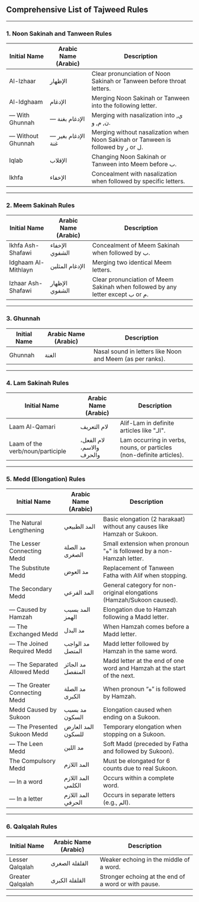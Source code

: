 
## **Comprehensive List of Tajweed Rules**

---

### **1. Noon Sakinah and Tanween Rules**

| Initial Name      | Arabic Name (Arabic) | Description                                                                      |
| ----------------- | -------------------- | -------------------------------------------------------------------------------- |
| Al-Izhaar       | الإظهار              | Clear pronunciation of Noon Sakinah or Tanween before throat letters.            |
| Al-Idghaam        | الإدغام              | Merging Noon Sakinah or Tanween into the following letter.                       |
| — With Ghunnah    | — الإدغام بغنة       | Merging with nasalization into ي, ن, م, و.                                       |
| — Without Ghunnah | — الإدغام بغير غنة   | Merging without nasalization when Noon Sakinah or Tanween is followed by ر or ل. |
| Iqlab             | الإقلاب              | Changing Noon Sakinah or Tanween into Meem before ب.                             |
| Ikhfa             | الإخفاء              | Concealment with nasalization when followed by specific letters.                 |

---

### **2. Meem Sakinah Rules**

| Initial Name         | Arabic Name (Arabic) | Description                                                                    |
| -------------------- | -------------------- | ------------------------------------------------------------------------------ |
| Ikhfa Ash-Shafawi    | الإخفاء الشفوي       | Concealment of Meem Sakinah when followed by ب.                                |
| Idghaam Al-Mithlayn  | الإدغام المثلين      | Merging two identical Meem letters.                                            |
| Izhaar Ash-Shafawi | الإظهار الشفوي       | Clear pronunciation of Meem Sakinah when followed by any letter except ب or م. |

---

### **3. Ghunnah**

| Initial Name | Arabic Name (Arabic) | Description                                               |
| ------------ | -------------------- | --------------------------------------------------------- |
| Ghunnah      | الغنة                | Nasal sound in letters like Noon and Meem (as per ranks). |

---

### **4. Lam Sakinah Rules**

| Initial Name                     | Arabic Name (Arabic)      | Description                                                          |
| -------------------------------- | ------------------------- | -------------------------------------------------------------------- |
| Laam Al-Qamari                   | لام التعريف               | Alif-Lam in definite articles like "الـ".                            |
| Laam of the verb/noun/participle | لام الفعل، والاسم، والحرف | Lam occurring in verbs, nouns, or particles (non-definite articles). |

---

### **5. Medd (Elongation) Rules**

| Initial Name                  | Arabic Name (Arabic) | Description                                                             |
| ----------------------------- | -------------------- | ----------------------------------------------------------------------- |
| The Natural Lengthening       | المد الطبيعي         | Basic elongation (2 harakaat) without any causes like Hamzah or Sukoon. |
| The Lesser Connecting Medd    | مد الصلة الصغرى      | Small extension when pronoun "ه" is followed by a non-Hamzah letter.    |
| The Substitute Medd           | مد العوض             | Replacement of Tanween Fatha with Alif when stopping.                   |
| The Secondary Medd            | المد الفرعي          | General category for non-original elongations (Hamzah/Sukoon caused).   |
| — Caused by Hamzah            | المد بسبب الهمز      | Elongation due to Hamzah following a Madd letter.                       |
| — The Exchanged Medd          |   مد البدل           | When Hamzah comes before a Madd letter.                                 |
| — The Joined Required Medd    |   مد الواجب المتصل   | Madd letter followed by Hamzah in the same word.                        |
| — The Separated Allowed Medd  |   مد الجائز المنفصل  | Madd letter at the end of one word and Hamzah at the start of the next. |
| — The Greater Connecting Medd |   مد الصلة الكبرى    | When pronoun “ه” is followed by Hamzah.                                 |
| Medd Caused by Sukoon         | مد بسبب السكون       | Elongation caused when ending on a Sukoon.                              |
| — The Presented Sukoon Medd   |   المد العارض للسكون | Temporary elongation when stopping on a Sukoon.                         |
| — The Leen Medd               |   مد اللين           | Soft Madd (preceded by Fatha and followed by Sukoon).                   |
| The Compulsory Medd           | المد اللازم          | Must be elongated for 6 counts due to real Sukoon.                      |
| — In a word                   |   المد اللازم الكلمي | Occurs within a complete word.                                          |
| — In a letter                 |   المد اللازم الحرفي | Occurs in separate letters (e.g., الم).                                 |

---

### **6. Qalqalah Rules**

| Initial Name     | Arabic Name (Arabic) | Description                                          |
| ---------------- | -------------------- | ---------------------------------------------------- |
| Lesser Qalqalah  | القلقلة الصغرى       | Weaker echoing in the middle of a word.              |
| Greater Qalqalah | القلقلة الكبرى       | Stronger echoing at the end of a word or with pause. |

---
